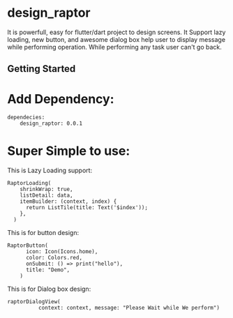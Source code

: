 # design_raptor

It is powerfull, easy for flutter/dart project to design screens. It Support lazy loading, new button, and awesome dialog box help user to display message while performing operation. While performing any task user can't go back.

## Getting Started

# Add Dependency:
    dependecies: 
        design_raptor: 0.0.1

# Super Simple to use:

This is Lazy Loading support:

    RaptorLoading(
        shrinkWrap: true,
        listDetail: data,
        itemBuilder: (context, index) {
          return ListTile(title: Text('$index'));
        },
      )

This is for button design:

    RaptorButton(
          icon: Icon(Icons.home),
          color: Colors.red,
          onSubmit: () => print("hello"),
          title: "Demo",
        )

This is for Dialog box design:

    raptorDialogView(
              context: context, message: "Please Wait while We perform")
